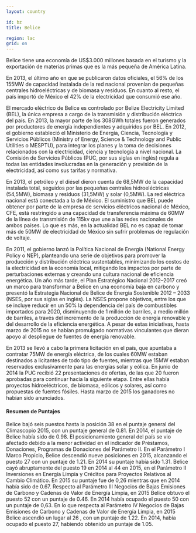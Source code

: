 ```yaml
---
layout: country

id: bz
title: Belice

region: lac
grid: on
---
```

Belice tiene una economía de US$3.000 millones basada en el turismo y la exportación de materias primas que es la más pequeña de América Latina.

En 2013, el último año en que se publicaron datos oficiales, el 56% de los 155MW de capacidad instalada de la red nacional provenían de pequeñas centrales hidroeléctricas y de biomasa y residuos. En cuanto al resto, el país importó de México el 42% de la electricidad que consumió ese año.

El mercado eléctrico de Belice es controlado por Belize Electricity Limited (BEL), la única empresa a cargo de la transmisión y distribución eléctrica del país. En 2013, la mayor parte de los 308GWh totales fueron generados por productores de energía independientes y adquiridos por BEL. En 2012, el gobierno estableció el Ministerio de Energía, Ciencia, Tecnología y Servicios Públicos (Ministry of Energy, Science & Technology and Public Utilities o MESPTU), para integrar los planes y la toma de decisiones relacionados con la electricidad, ciencia y tecnología a nivel nacional. La Comisión de Servicios Públicos (PUC, por sus siglas en inglés) regula a todas las entidades involucradas en la generación y provisión de la electricidad, así como sus tarifas y normativa. 

En 2013, el petróleo y el diésel dieron cuenta de 68,5MW de la capacidad instalada total, seguidos por las pequeñas centrales hidroeléctricas (54,5MW), biomasa y residuos (31,5MW) y solar (0,5MW). La red eléctrica nacional está conectada a la de México. El suministro que BEL puede obtener por parte de la empresa de servicios eléctricos nacional de México, CFE, está restringido a una capacidad de transferencia máxima de 60MW de la línea de transmisión de 115kv que une a las redes nacionales de ambos países. Lo que es más, en la actualidad BEL no es capaz de tomar más de 50MW de electricidad de México sin sufrir problemas de regulación de voltaje.

En 2011, el gobierno lanzó la Política Nacional de Energía (National Energy Policy o NEP), planteando una serie de objetivos para promover la producción y distribución eléctrica sustentables, minimizando los costos de la electricidad en la economía local, mitigando los impactos por parte de perturbaciones externas y creando una cultura nacional de eficiencia energética. 
Un año más tarde, el Plan Estratégico Nacional 2012–2017 creó un marco para transformar a Belice en una economía baja en carbono y presentó la Estrategia Nacional de Belice de Energía Sostenible 2012 – 2033 (NSES, por sus siglas en inglés). La NSES propone objetivos, entre los que se incluye reducir en un 50% la dependencia del país de combustibles importados para 2020, disminuyendo de 1 millón de barriles, a medio millón de barriles, a través del incremento de la producción de energía renovable y del desarrollo de la eficiencia energética. A pesar de estas iniciativas, hasta marzo de 2015 no se habían promulgado normativas vinculantes que dieran apoyo al despliegue de fuentes de energía renovable.

En 2013 se llevó a cabo la primera licitación en el país, que apuntaba a contratar 75MW de energía eléctrica, de los cuales 60MW estaban destinados a licitantes de todo tipo de fuentes, mientras que 15MW estaban reservados exclusivamente para las energías solar y eólica. En junio de 2014 la PUC recibió 22 presentaciones de ofertas, de las que 20 fueron aprobadas para continuar hacia la siguiente etapa. Entre ellas había proyectos hidroeléctricos, de biomasa, eólicos y solares, así como propuestas de fuentes fósiles. Hasta marzo de 2015 los ganadores no habían sido anunciados.

#### Resumen de Puntajes 

Belice bajó seis puestos hasta la posición 38 en el puntaje general del Climascopio 2015, con un puntaje general de 0.81. En 2014, el puntaje de Belice había sido de 0.98.
El posicionamiento general del país se vio afectado debido a la menor actividad en el indicador de Préstamos, Donaciones, Programas de Donaciones del Parámetro II.
En el Parámetro I Marco Propicio, Belice descendió nueve posiciones en 2015, alcanzando el puesto 27 con un puntaje de 1.21. En 2014 su puntaje había sido 1.31.
Belice cayó abruptamente del puesto 19 en 2014 al 44 en 2015, en el Parámetro II Inversiones en Energía Limpia y Créditos para Proyectos Relativos al Cambio Climático. En 2015 su puntaje fue de 0,26 mientras que en 2014 había sido de 0.67.
Respecto al Parámetro III Negocios de Bajas Emisiones de Carbono y Cadenas de Valor de Energía Limpia, en 2015 Belice obtuvo el puesto 52 con un puntaje de 0.46. En 2014 había ocupado el puesto 50 con un puntaje de 0,63.
En lo que respecta al Parámetro IV Negocios de Bajas Emisiones de Carbono y Cadenas de Valor de Energía Limpia, en 2015 Belice ascendió un lugar al 26 , con un puntaje de 1.22. En 2014, había ocupado el puesto 27, habiendo obtenido un puntaje de 1.05.
